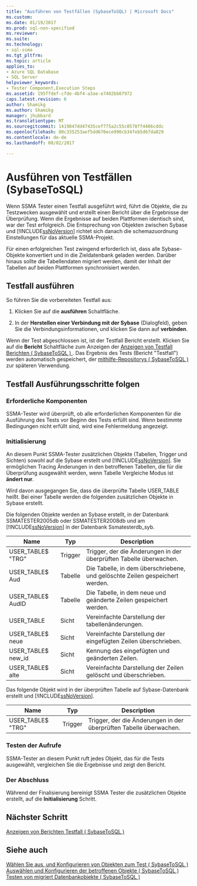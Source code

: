 ```yaml
---
title: "Ausführen von Testfällen (SybaseToSQL) | Microsoft Docs"
ms.custom: 
ms.date: 01/19/2017
ms.prod: sql-non-specified
ms.reviewer: 
ms.suite: 
ms.technology:
- sql-ssma
ms.tgt_pltfrm: 
ms.topic: article
applies_to:
- Azure SQL Database
- SQL Server
helpviewer_keywords:
- Tester Component,Execution Steps
ms.assetid: 195ffdef-cfde-4bf4-a3ae-e7402bb07972
caps.latest.revision: 6
author: Shamikg
ms.author: Shamikg
manager: jhubbard
ms.translationtype: MT
ms.sourcegitcommit: 1419847dd47435cef775a2c55c0578ff4406cddc
ms.openlocfilehash: 80c335253aef5dd676ece990cb34feb5d67da829
ms.contentlocale: de-de
ms.lasthandoff: 08/02/2017

---
```

# <a name="running-test-cases-sybasetosql"></a>Ausführen von Testfällen (SybaseToSQL)
Wenn SSMA Tester einen Testfall ausgeführt wird, führt die Objekte, die zu Testzwecken ausgewählt und erstellt einen Bericht über die Ergebnisse der Überprüfung. Wenn die Ergebnisse auf beiden Plattformen identisch sind, war der Test erfolgreich. Die Entsprechung von Objekten zwischen Sybase und [!INCLUDE[ssNoVersion](../../includes/ssnoversion_md.md)] richtet sich danach die schemazuordnung Einstellungen für das aktuelle SSMA-Projekt.  
  
Für einen erfolgreichen Test zwingend erforderlich ist, dass alle Sybase-Objekte konvertiert und in die Zieldatenbank geladen werden. Darüber hinaus sollte die Tabellendaten migriert werden, damit der Inhalt der Tabellen auf beiden Plattformen synchronisiert werden.  
  
## <a name="run-test-case"></a>Testfall ausführen  
So führen Sie die vorbereiteten Testfall aus:  
  
1.  Klicken Sie auf die **ausführen** Schaltfläche.  
  
2.  In der **Herstellen einer Verbindung mit der Sybase** (Dialogfeld), geben Sie die Verbindungsinformationen, und klicken Sie dann auf **verbinden**.  
  
Wenn der Test abgeschlossen ist, ist der Testfall Bericht erstellt. Klicken Sie auf die **Bericht** Schaltfläche zum Anzeigen der [Anzeigen von Testfall Berichten &#40; SybaseToSQL &#41; ](../../ssma/sybase/viewing-test-case-reports-sybasetosql.md). Das Ergebnis des Tests (Bericht "Testfall") werden automatisch gespeichert, der [mithilfe-Repositorys &#40; SybaseToSQL &#41; ](../../ssma/sybase/using-test-repositories-sybasetosql.md) zur späteren Verwendung.  
  
## <a name="test-case-execution-steps"></a>Testfall Ausführungsschritte folgen  
  
### <a name="prerequisites"></a>Erforderliche Komponenten  
SSMA-Tester wird überprüft, ob alle erforderlichen Komponenten für die Ausführung des Tests vor Beginn des Tests erfüllt sind. Wenn bestimmte Bedingungen nicht erfüllt sind, wird eine Fehlermeldung angezeigt.  
  
### <a name="initialization"></a>Initialisierung  
An diesem Punkt SSMA-Tester zusätzlichen Objekte (Tabellen, Trigger und Sichten) sowohl auf die Sybase erstellt und [!INCLUDE[ssNoVersion](../../includes/ssnoversion_md.md)]. Sie ermöglichen Tracing Änderungen in den betroffenen Tabellen, die für die Überprüfung ausgewählt werden, wenn Tabelle Vergleiche Modus ist **ändert nur**.  
  
Wird davon ausgegangen Sie, dass die überprüfte Tabelle USER_TABLE heißt. Bei einer Tabelle werden die folgenden zusätzlichen Objekte in Sybase erstellt.  
  
Die folgenden Objekte werden an Sybase erstellt, in der Datenbank SSMATESTER2005db oder SSMATESTER2008db und am [!INCLUDE[ssNoVersion](../../includes/ssnoversion_md.md)] in der Datenbank Ssmatesterdb_syb.  
  
|Name|Typ|Description|  
|--------|--------|---------------|  
|USER_TABLE$ "TRG"|Trigger|Trigger, der die Änderungen in der überprüften Tabelle überwachen.|  
|USER_TABLE$ Aud|Tabelle|Die Tabelle, in dem überschriebene, und gelöschte Zeilen gespeichert werden.|  
|USER_TABLE$ AudID|Tabelle|Die Tabelle, in dem neue und geänderte Zeilen gespeichert werden.|  
|USER_TABLE|Sicht|Vereinfachte Darstellung der tabellenänderungen.|  
|USER_TABLE$ neue|Sicht|Vereinfachte Darstellung der eingefügten Zeilen überschrieben.|  
|USER_TABLE$ new_id|Sicht|Kennung des eingefügten und geänderten Zeilen.|  
|USER_TABLE$ alte|Sicht|Vereinfachte Darstellung der Zeilen gelöscht und überschrieben.|  
  
Das folgende Objekt wird in der überprüften Tabelle auf Sybase-Datenbank erstellt und [!INCLUDE[ssNoVersion](../../includes/ssnoversion_md.md)].  
  
|Name|Typ|Description|  
|--------|--------|---------------|  
|USER_TABLE$ "TRG"|Trigger|Trigger, der die Änderungen in der überprüften Tabelle überwachen.|  
  
### <a name="test-object-calls"></a>Testen der Aufrufe  
SSMA-Tester an diesem Punkt ruft jedes Objekt, das für die Tests ausgewählt, vergleichen Sie die Ergebnisse und zeigt den Bericht.  
  
### <a name="finalization"></a>Der Abschluss  
Während der Finalisierung bereinigt SSMA Tester die zusätzlichen Objekte erstellt, auf die **Initialisierung** Schritt.  
  
## <a name="next-step"></a>Nächster Schritt  
[Anzeigen von Berichten Testfall &#40; SybaseToSQL &#41;](../../ssma/sybase/viewing-test-case-reports-sybasetosql.md)  
  
## <a name="see-also"></a>Siehe auch  
[Wählen Sie aus, und Konfigurieren von Objekten zum Test &#40; SybaseToSQL &#41;](../../ssma/sybase/selecting-and-configuring-objects-to-test-sybasetosql.md)  
[Auswählen und Konfigurieren der betroffenen Objekte &#40; SybaseToSQL &#41;](../../ssma/sybase/selecting-and-configuring-affected-objects-sybasetosql.md)  
[Testen von migriert Datenbankobjekte &#40; SybaseToSQL &#41;](../../ssma/sybase/testing-migrated-database-objects-sybasetosql.md)  
  

